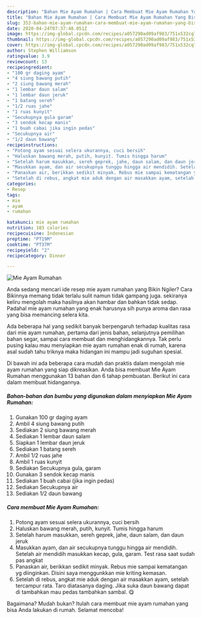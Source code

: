 ```yaml
---
description: "Bahan Mie Ayam Rumahan | Cara Membuat Mie Ayam Rumahan Yang Bisa Manjain Lidah"
title: "Bahan Mie Ayam Rumahan | Cara Membuat Mie Ayam Rumahan Yang Bisa Manjain Lidah"
slug: 353-bahan-mie-ayam-rumahan-cara-membuat-mie-ayam-rumahan-yang-bisa-manjain-lidah
date: 2020-04-24T07:37:48.051Z
image: https://img-global.cpcdn.com/recipes/a057290ad09af983/751x532cq70/mie-ayam-rumahan-foto-resep-utama.jpg
thumbnail: https://img-global.cpcdn.com/recipes/a057290ad09af983/751x532cq70/mie-ayam-rumahan-foto-resep-utama.jpg
cover: https://img-global.cpcdn.com/recipes/a057290ad09af983/751x532cq70/mie-ayam-rumahan-foto-resep-utama.jpg
author: Stephen Williamson
ratingvalue: 3.9
reviewcount: 13
recipeingredient:
- "100 gr daging ayam"
- "4 siung bawang putih"
- "2 siung bawang merah"
- "1 lembar daun salam"
- "1 lembar daun jeruk"
- "1 batang sereh"
- "1/2 ruas jahe"
- "1 ruas kunyit"
- "Secukupnya gula garam"
- "3 sendok kecap manis"
- "1 buah cabai jika ingin pedas"
- "Secukupnya air"
- "1/2 daun bawang"
recipeinstructions:
- "Potong ayam sesuai selera ukurannya, cuci bersih"
- "Haluskan bawang merah, putih, kunyit. Tumis hingga harum"
- "Setelah harum masukkan, sereh geprek, jahe, daun salam, dan daun jeruk"
- "Masukkan ayam, dan air secukupnya tunggu hingga air mendidih. Setelah air mendidih masukkan kecap, gula, garam. Test rasa saat sudah pas angkat"
- "Panaskan air, berikkan sedikit minyak. Rebus mie sampai kematangan yg diinginkan. Disini saya menggunkkan mie kriting kemasan."
- "Setelah di rebus, angkat mie aduk dengan air masakkan ayam, setelah tercampur rata. Taro diatasanya daging. Jika suka daun bawang dapat di tambahkan mau pedas tambahkan sambal. 😋"
categories:
- Resep
tags:
- mie
- ayam
- rumahan

katakunci: mie ayam rumahan 
nutrition: 103 calories
recipecuisine: Indonesian
preptime: "PT19M"
cooktime: "PT37M"
recipeyield: "2"
recipecategory: Dinner

---
```



![Mie Ayam Rumahan](https://img-global.cpcdn.com/recipes/a057290ad09af983/751x532cq70/mie-ayam-rumahan-foto-resep-utama.jpg)

Anda sedang mencari ide resep mie ayam rumahan yang Bikin Ngiler? Cara Bikinnya memang tidak terlalu sulit namun tidak gampang juga. sekiranya keliru mengolah maka hasilnya akan hambar dan bahkan tidak sedap. Padahal mie ayam rumahan yang enak harusnya sih punya aroma dan rasa yang bisa memancing selera kita.

Ada beberapa hal yang sedikit banyak berpengaruh terhadap kualitas rasa dari mie ayam rumahan, pertama dari jenis bahan, selanjutnya pemilihan bahan segar, sampai cara membuat dan menghidangkannya. Tak perlu pusing kalau mau menyiapkan mie ayam rumahan enak di rumah, karena asal sudah tahu triknya maka hidangan ini mampu jadi suguhan spesial.




Di bawah ini ada beberapa cara mudah dan praktis dalam mengolah mie ayam rumahan yang siap dikreasikan. Anda bisa membuat Mie Ayam Rumahan menggunakan 13 bahan dan 6 tahap pembuatan. Berikut ini cara dalam membuat hidangannya.

<!--inarticleads1-->

##### Bahan-bahan dan bumbu yang digunakan dalam menyiapkan Mie Ayam Rumahan:

1. Gunakan 100 gr daging ayam
1. Ambil 4 siung bawang putih
1. Sediakan 2 siung bawang merah
1. Sediakan 1 lembar daun salam
1. Siapkan 1 lembar daun jeruk
1. Sediakan 1 batang sereh
1. Ambil 1/2 ruas jahe
1. Ambil 1 ruas kunyit
1. Sediakan Secukupnya gula, garam
1. Gunakan 3 sendok kecap manis
1. Sediakan 1 buah cabai (jika ingin pedas)
1. Sediakan Secukupnya air
1. Sediakan 1/2 daun bawang




<!--inarticleads2-->

##### Cara membuat Mie Ayam Rumahan:

1. Potong ayam sesuai selera ukurannya, cuci bersih
1. Haluskan bawang merah, putih, kunyit. Tumis hingga harum
1. Setelah harum masukkan, sereh geprek, jahe, daun salam, dan daun jeruk
1. Masukkan ayam, dan air secukupnya tunggu hingga air mendidih. Setelah air mendidih masukkan kecap, gula, garam. Test rasa saat sudah pas angkat
1. Panaskan air, berikkan sedikit minyak. Rebus mie sampai kematangan yg diinginkan. Disini saya menggunkkan mie kriting kemasan.
1. Setelah di rebus, angkat mie aduk dengan air masakkan ayam, setelah tercampur rata. Taro diatasanya daging. Jika suka daun bawang dapat di tambahkan mau pedas tambahkan sambal. 😋




Bagaimana? Mudah bukan? Itulah cara membuat mie ayam rumahan yang bisa Anda lakukan di rumah. Selamat mencoba!
